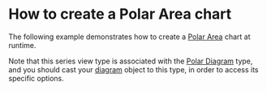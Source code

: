 # How to create a Polar Area chart


<p>The following example demonstrates how to create a <a href="http://devexpress.com/Help/Content.aspx?help=XtraCharts&document=CustomDocument3317.htm">Polar Area</a> chart at runtime.</p><p>Note that this series view type is associated with the <a href="http://devexpress.com/Help/Content.aspx?help=XtraCharts&document=CustomDocument5907.htm">Polar Diagram</a> type, and you should cast your <a href="http://devexpress.com/Help/Content.aspx?help=XtraCharts&document=CustomDocument6017.htm">diagram</a> object to this type, in order to access its specific options.</p>

<br/>


